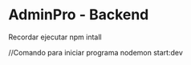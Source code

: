 # AdminPro  - Backend

Recordar ejecutar npm intall

//Comando para iniciar programa
nodemon start:dev